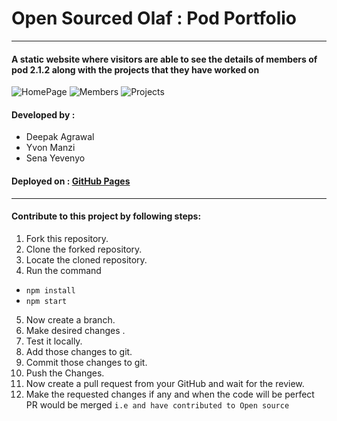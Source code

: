 # Open Sourced Olaf : Pod Portfolio
---

#### A static website where visitors are able to see the details of members of pod 2.1.2 along with the projects that they have worked on

![HomePage](https://challengepost-s3-challengepost.netdna-ssl.com/photos/production/software_photos/001/389/199/datas/small.png) ![Members](https://challengepost-s3-challengepost.netdna-ssl.com/photos/production/software_photos/001/389/198/datas/small.png) ![Projects](https://challengepost-s3-challengepost.netdna-ssl.com/photos/production/software_photos/001/389/197/datas/small.png)

#### Developed by :
- Deepak Agrawal
- Yvon Manzi
- Sena Yevenyo

#### Deployed on : [GitHub Pages](https://github.com/DebugAgrawal/pod-portfolio)
---

#### Contribute to this project by following steps:
1. Fork this repository.
2. Clone the forked repository.
3. Locate the cloned repository.
4. Run the command 
  - `npm install`
  - `npm start` 
5. Now create a branch.
6. Make desired changes .
7. Test it locally.
8. Add those changes to git.
9. Commit those changes to git.
10. Push the Changes.
11. Now create a pull request from your GitHub and wait for the review.
12. Make the requested changes if any and when the code will be perfect PR would be merged `i.e and have contributed to Open source`
